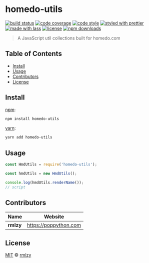 # homedo-utils

[![build status](https://img.shields.io/travis/com/rmlzy/homedo-utils.svg)](https://travis-ci.com/rmlzy/homedo-utils)
[![code coverage](https://img.shields.io/codecov/c/github/rmlzy/homedo-utils.svg)](https://codecov.io/gh/rmlzy/homedo-utils)
[![code style](https://img.shields.io/badge/code_style-XO-5ed9c7.svg)](https://github.com/sindresorhus/xo)
[![styled with prettier](https://img.shields.io/badge/styled_with-prettier-ff69b4.svg)](https://github.com/prettier/prettier)
[![made with lass](https://img.shields.io/badge/made_with-lass-95CC28.svg)](https://lass.js.org)
[![license](https://img.shields.io/github/license/rmlzy/homedo-utils.svg)](LICENSE)
[![npm downloads](https://img.shields.io/npm/dt/homedo-utils.svg)](https://npm.im/homedo-utils)

> A JavaScript util collections built for homedo.com


## Table of Contents

* [Install](#install)
* [Usage](#usage)
* [Contributors](#contributors)
* [License](#license)


## Install

[npm][]:

```sh
npm install homedo-utils
```

[yarn][]:

```sh
yarn add homedo-utils
```


## Usage

```js
const HmdUtils = require('homedo-utils');

const hmdUtils = new HmdUtils();

console.log(hmdUtils.renderName());
// script
```


## Contributors

| Name      | Website                 |
| --------- | ----------------------- |
| **rmlzy** | <https://poppython.com> |


## License

[MIT](LICENSE) © [rmlzy](https://poppython.com)


##

[npm]: https://www.npmjs.com/

[yarn]: https://yarnpkg.com/
